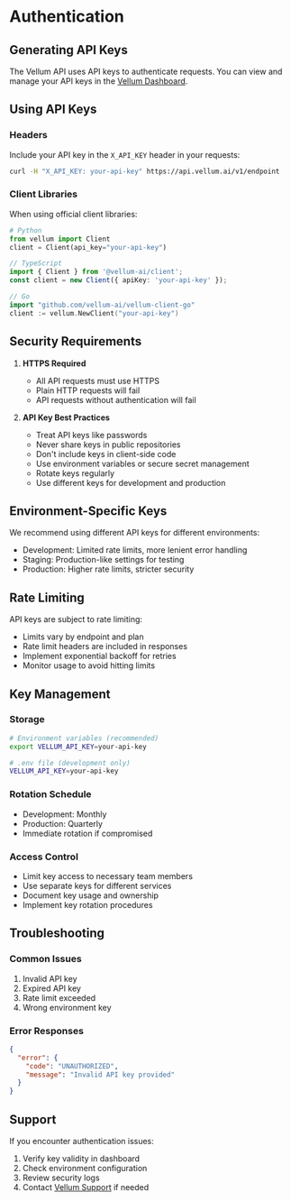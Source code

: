 # Authentication

## Generating API Keys
The Vellum API uses API keys to authenticate requests. You can view and manage your API keys in the [Vellum Dashboard](https://app.vellum.ai/api-keys).

## Using API Keys

### Headers
Include your API key in the `X_API_KEY` header in your requests:

```bash
curl -H "X_API_KEY: your-api-key" https://api.vellum.ai/v1/endpoint
```

### Client Libraries
When using official client libraries:

```python
# Python
from vellum import Client
client = Client(api_key="your-api-key")
```

```typescript
// TypeScript
import { Client } from '@vellum-ai/client';
const client = new Client({ apiKey: 'your-api-key' });
```

```go
// Go
import "github.com/vellum-ai/vellum-client-go"
client := vellum.NewClient("your-api-key")
```

## Security Requirements

1. **HTTPS Required**
   - All API requests must use HTTPS
   - Plain HTTP requests will fail
   - API requests without authentication will fail

2. **API Key Best Practices**
   - Treat API keys like passwords
   - Never share keys in public repositories
   - Don't include keys in client-side code
   - Use environment variables or secure secret management
   - Rotate keys regularly
   - Use different keys for development and production

## Environment-Specific Keys

We recommend using different API keys for different environments:

- Development: Limited rate limits, more lenient error handling
- Staging: Production-like settings for testing
- Production: Higher rate limits, stricter security

## Rate Limiting

API keys are subject to rate limiting:

- Limits vary by endpoint and plan
- Rate limit headers are included in responses
- Implement exponential backoff for retries
- Monitor usage to avoid hitting limits

## Key Management

### Storage
```bash
# Environment variables (recommended)
export VELLUM_API_KEY=your-api-key

# .env file (development only)
VELLUM_API_KEY=your-api-key
```

### Rotation Schedule
- Development: Monthly
- Production: Quarterly
- Immediate rotation if compromised

### Access Control
- Limit key access to necessary team members
- Use separate keys for different services
- Document key usage and ownership
- Implement key rotation procedures

## Troubleshooting

### Common Issues
1. Invalid API key
2. Expired API key
3. Rate limit exceeded
4. Wrong environment key

### Error Responses
```json
{
  "error": {
    "code": "UNAUTHORIZED",
    "message": "Invalid API key provided"
  }
}
```

## Support
If you encounter authentication issues:
1. Verify key validity in dashboard
2. Check environment configuration
3. Review security logs
4. Contact [Vellum Support](https://support.vellum.ai) if needed 